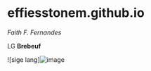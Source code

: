 # effiesstonem.github.io
*Faith F. Fernandes*

LG **Brebeuf**

![sige lang]![image](https://user-images.githubusercontent.com/122419160/211955648-044f0db5-e480-4049-9bcb-7864ac2e8942.png)
